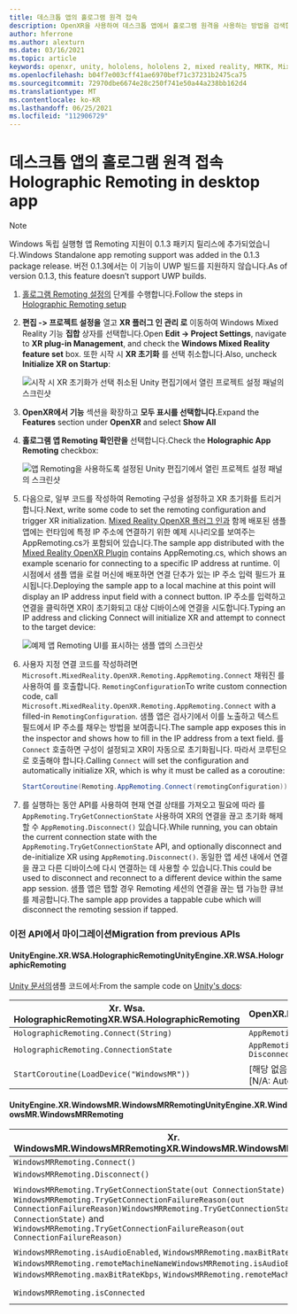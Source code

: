 ```yaml
---
title: 데스크톱 앱의 홀로그램 원격 접속
description: OpenXR을 사용하여 데스크톱 앱에서 홀로그램 원격을 사용하는 방법을 검색합니다.
author: hferrone
ms.author: alexturn
ms.date: 03/16/2021
ms.topic: article
keywords: openxr, unity, hololens, hololens 2, mixed reality, MRTK, Mixed Reality Toolkit, 증강 현실, 가상 현실, 혼합 현실 헤드셋, 학습, 자습서, 시작, 홀로그램 원격, 데스크톱
ms.openlocfilehash: b04f7e003cff41ae6970bef71c37231b2475ca75
ms.sourcegitcommit: 72970dbe6674e28c250f741e50a44a238bb162d4
ms.translationtype: MT
ms.contentlocale: ko-KR
ms.lasthandoff: 06/25/2021
ms.locfileid: "112906729"
---
```

# <a name="holographic-remoting-in-desktop-app"></a><span data-ttu-id="281bb-104">데스크톱 앱의 홀로그램 원격 접속</span><span class="sxs-lookup"><span data-stu-id="281bb-104">Holographic Remoting in desktop app</span></span>

> [!NOTE]
> <span data-ttu-id="281bb-105">Windows 독립 실행형 앱 Remoting 지원이 0.1.3 패키지 릴리스에 추가되었습니다.</span><span class="sxs-lookup"><span data-stu-id="281bb-105">Windows Standalone app remoting support was added in the 0.1.3 package release.</span></span>
> <span data-ttu-id="281bb-106">버전 0.1.3에서는 이 기능이 UWP 빌드를 지원하지 않습니다.</span><span class="sxs-lookup"><span data-stu-id="281bb-106">As of version 0.1.3, this feature doesn’t support UWP builds.</span></span>

1. <span data-ttu-id="281bb-107">[홀로그램 Remoting 설정의](unity-play-mode.md#holographic-remoting-setup) 단계를 수행합니다.</span><span class="sxs-lookup"><span data-stu-id="281bb-107">Follow the steps in [Holographic Remoting setup](unity-play-mode.md#holographic-remoting-setup)</span></span>
2. <span data-ttu-id="281bb-108">**편집 -> 프로젝트 설정을** 열고 **XR 플러그 인 관리 로** 이동하여 Windows Mixed Reality 기능 **집합** 상자를 선택합니다.</span><span class="sxs-lookup"><span data-stu-id="281bb-108">Open **Edit -> Project Settings**, navigate to **XR plug-in Management**, and check the **Windows Mixed Reality feature set** box.</span></span> <span data-ttu-id="281bb-109">또한 시작 시 **XR 초기화** 를 선택 취소합니다.</span><span class="sxs-lookup"><span data-stu-id="281bb-109">Also, uncheck **Initialize XR on Startup**:</span></span>

    ![시작 시 XR 초기화가 선택 취소된 Unity 편집기에서 열린 프로젝트 설정 패널의 스크린샷](images/openxr-features-img-02-app.png)

3. <span data-ttu-id="281bb-111">**OpenXR에서** **기능** 섹션을 확장하고 **모두 표시를 선택합니다.**</span><span class="sxs-lookup"><span data-stu-id="281bb-111">Expand the **Features** section under **OpenXR** and select **Show All**</span></span>
4. <span data-ttu-id="281bb-112">**홀로그램 앱 Remoting 확인란을** 선택합니다.</span><span class="sxs-lookup"><span data-stu-id="281bb-112">Check the **Holographic App Remoting** checkbox:</span></span>

    ![앱 Remoting을 사용하도록 설정된 Unity 편집기에서 열린 프로젝트 설정 패널의 스크린샷](images/openxr-features-img-03-app.png)

5. <span data-ttu-id="281bb-114">다음으로, 일부 코드를 작성하여 Remoting 구성을 설정하고 XR 초기화를 트리거합니다.</span><span class="sxs-lookup"><span data-stu-id="281bb-114">Next, write some code to set the remoting configuration and trigger XR initialization.</span></span> <span data-ttu-id="281bb-115">[Mixed Reality OpenXR 플러그 인과](./xr-project-setup.md#unity-sample-projects-for-openxr-and-hololens-2) 함께 배포된 샘플 앱에는 런타임에 특정 IP 주소에 연결하기 위한 예제 시나리오를 보여주는 AppRemoting.cs가 포함되어 있습니다.</span><span class="sxs-lookup"><span data-stu-id="281bb-115">The sample app distributed with the [Mixed Reality OpenXR Plugin](./xr-project-setup.md#unity-sample-projects-for-openxr-and-hololens-2) contains AppRemoting.cs, which shows an example scenario for connecting to a specific IP address at runtime.</span></span> <span data-ttu-id="281bb-116">이 시점에서 샘플 앱을 로컬 머신에 배포하면 연결 단추가 있는 IP 주소 입력 필드가 표시됩니다.</span><span class="sxs-lookup"><span data-stu-id="281bb-116">Deploying the sample app to a local machine at this point will display an IP address input field with a connect button.</span></span> <span data-ttu-id="281bb-117">IP 주소를 입력하고 연결을 클릭하면 XR이 초기화되고 대상 디바이스에 연결을 시도합니다.</span><span class="sxs-lookup"><span data-stu-id="281bb-117">Typing an IP address and clicking Connect will initialize XR and attempt to connect to the target device:</span></span>

    ![예제 앱 Remoting UI를 표시하는 샘플 앱의 스크린샷](images/openxr-sample-app-remoting.png)

6. <span data-ttu-id="281bb-119">사용자 지정 연결 코드를 작성하려면 `Microsoft.MixedReality.OpenXR.Remoting.AppRemoting.Connect` 채워진 를 사용하여 를 호출합니다. `RemotingConfiguration`</span><span class="sxs-lookup"><span data-stu-id="281bb-119">To write custom connection code, call `Microsoft.MixedReality.OpenXR.Remoting.AppRemoting.Connect` with a filled-in `RemotingConfiguration`.</span></span> <span data-ttu-id="281bb-120">샘플 앱은 검사기에서 이를 노출하고 텍스트 필드에서 IP 주소를 채우는 방법을 보여줍니다.</span><span class="sxs-lookup"><span data-stu-id="281bb-120">The sample app exposes this in the inspector and shows how to fill in the IP address from a text field.</span></span> <span data-ttu-id="281bb-121">를 `Connect` 호출하면 구성이 설정되고 XR이 자동으로 초기화됩니다. 따라서 코루틴으로 호출해야 합니다.</span><span class="sxs-lookup"><span data-stu-id="281bb-121">Calling `Connect` will set the configuration and automatically initialize XR, which is why it must be called as a coroutine:</span></span>

    ``` cs
    StartCoroutine(Remoting.AppRemoting.Connect(remotingConfiguration));
    ```

7. <span data-ttu-id="281bb-122">를 실행하는 동안 API를 사용하여 현재 연결 상태를 가져오고 필요에 따라 를 `AppRemoting.TryGetConnectionState` 사용하여 XR의 연결을 끊고 초기화 해제할 수 `AppRemoting.Disconnect()` 있습니다.</span><span class="sxs-lookup"><span data-stu-id="281bb-122">While running, you can obtain the current connection state with the `AppRemoting.TryGetConnectionState` API, and optionally disconnect and de-initialize XR using `AppRemoting.Disconnect()`.</span></span> <span data-ttu-id="281bb-123">동일한 앱 세션 내에서 연결을 끊고 다른 디바이스에 다시 연결하는 데 사용할 수 있습니다.</span><span class="sxs-lookup"><span data-stu-id="281bb-123">This could be used to disconnect and reconnect to a different device within the same app session.</span></span> <span data-ttu-id="281bb-124">샘플 앱은 탭할 경우 Remoting 세션의 연결을 끊는 탭 가능한 큐브를 제공합니다.</span><span class="sxs-lookup"><span data-stu-id="281bb-124">The sample app provides a tappable cube which will disconnect the remoting session if tapped.</span></span>

### <a name="migration-from-previous-apis"></a><span data-ttu-id="281bb-125">이전 API에서 마이그레이션</span><span class="sxs-lookup"><span data-stu-id="281bb-125">Migration from previous APIs</span></span>

#### <a name="unityenginexrwsaholographicremoting"></a><span data-ttu-id="281bb-126">UnityEngine.XR.WSA.HolographicRemoting</span><span class="sxs-lookup"><span data-stu-id="281bb-126">UnityEngine.XR.WSA.HolographicRemoting</span></span>

<span data-ttu-id="281bb-127">[Unity 문서의](https://docs.unity3d.com/2018.4/Documentation/ScriptReference/XR.WSA.HolographicRemoting.html)샘플 코드에서:</span><span class="sxs-lookup"><span data-stu-id="281bb-127">From the sample code on [Unity's docs](https://docs.unity3d.com/2018.4/Documentation/ScriptReference/XR.WSA.HolographicRemoting.html):</span></span>

| <span data-ttu-id="281bb-128">Xr. Wsa. HolographicRemoting</span><span class="sxs-lookup"><span data-stu-id="281bb-128">XR.WSA.HolographicRemoting</span></span> | <span data-ttu-id="281bb-129">OpenXR.Remoting.AppRemoting</span><span class="sxs-lookup"><span data-stu-id="281bb-129">OpenXR.Remoting.AppRemoting</span></span> |
| ---- | ---- |
| `HolographicRemoting.Connect(String)` | `AppRemoting.Connect(RemotingConfiguration)` |
| `HolographicRemoting.ConnectionState` | `AppRemoting.TryGetConnectionState(out ConnectionState, out DisconnectReason)`|
| `StartCoroutine(LoadDevice("WindowsMR"))`| <span data-ttu-id="281bb-130">[해당 없음: 를 호출할 때 자동으로 `AppRemoting.Connect` 발생합니다. ]</span><span class="sxs-lookup"><span data-stu-id="281bb-130">[N/A: Automatically happens when calling `AppRemoting.Connect`]</span></span>  |

#### <a name="unityenginexrwindowsmrwindowsmrremoting"></a><span data-ttu-id="281bb-131">UnityEngine.XR.WindowsMR.WindowsMRRemoting</span><span class="sxs-lookup"><span data-stu-id="281bb-131">UnityEngine.XR.WindowsMR.WindowsMRRemoting</span></span>

| <span data-ttu-id="281bb-132">Xr. WindowsMR.WindowsMRRemoting</span><span class="sxs-lookup"><span data-stu-id="281bb-132">XR.WindowsMR.WindowsMRRemoting</span></span> | <span data-ttu-id="281bb-133">OpenXR.Remoting.AppRemoting</span><span class="sxs-lookup"><span data-stu-id="281bb-133">OpenXR.Remoting.AppRemoting</span></span> |
| ---- | ---- |
| `WindowsMRRemoting.Connect()` | `AppRemoting.Connect(RemotingConfiguration)` |
| `WindowsMRRemoting.Disconnect()` | `AppRemoting.Disconnect()` |
| <span data-ttu-id="281bb-134">`WindowsMRRemoting.TryGetConnectionState(out ConnectionState)` 및 `WindowsMRRemoting.TryGetConnectionFailureReason(out ConnectionFailureReason)`</span><span class="sxs-lookup"><span data-stu-id="281bb-134">`WindowsMRRemoting.TryGetConnectionState(out ConnectionState)` and `WindowsMRRemoting.TryGetConnectionFailureReason(out ConnectionFailureReason)`</span></span>| `AppRemoting.TryGetConnectionState(out ConnectionState, out DisconnectReason)`|
| <span data-ttu-id="281bb-135">`WindowsMRRemoting.isAudioEnabled`, `WindowsMRRemoting.maxBitRateKbps`, `WindowsMRRemoting.remoteMachineName`</span><span class="sxs-lookup"><span data-stu-id="281bb-135">`WindowsMRRemoting.isAudioEnabled`, `WindowsMRRemoting.maxBitRateKbps`, `WindowsMRRemoting.remoteMachineName`</span></span> | <span data-ttu-id="281bb-136">`AppRemoting.Connect`구조체를 통해 에 전달됩니다. `RemotingConfiguration`</span><span class="sxs-lookup"><span data-stu-id="281bb-136">Passed into `AppRemoting.Connect` via the `RemotingConfiguration` struct</span></span> |
| `WindowsMRRemoting.isConnected` | `AppRemoting.TryGetConnectionState(out ConnectionState state, out _) && state == ConnectionState.Connected`